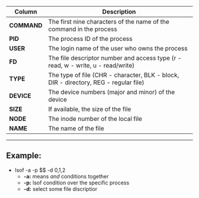 | Column |  Description |
| -- | -- |
| **COMMAND** | The first nine characters of the name of the command in the process |
| **PID** | The process ID of the process |
| **USER** | The login name of the user who owns the process |
| **FD** | The file descriptor number and access type (r - read, w - write, u - read/write) |
| **TYPE** | The type of file (CHR - character, BLK - block, DIR - directory, REG - regular file) |
| **DEVICE** | The device numbers (major and minor) of the device |
| **SIZE** | If available, the size of the file |
| **NODE** | The inode number of the local file |
| **NAME** | The name of the file |

---

## Example:
- lsof -a -p $$ -d 0,1,2
    - **-a:** means *and* conditions together
    - **-p:** lsof condition over the specific process
    - **-d:** select some file discriptior